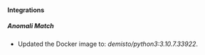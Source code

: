 #### Integrations
##### Anomali Match
- Updated the Docker image to: *demisto/python3:3.10.7.33922*.

